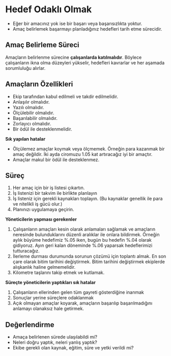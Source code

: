 # Hedef Odaklı Olmak

* Eğer bir amacınız yok ise bir başarı veya başarısızlıkta yoktur.
* Amaç belirlemek başarmayı planladığınız hedefleri tarih etme sürecidir.

## Amaç Belirleme Süreci

Amaçların belirlenme sürecine **çalışanlarda katılmalıdır**. Böylece çalışanların ikna olma düzeyleri yükselir, hedefleri kavrarlar ve her aşamada sorumluluğu alırlar.

## Amaçların Özellikleri

* Ekip tarafından kabul edilmeli ve takdir edilmelidir.
* Anlaşılır olmalıdır.
* Yazılı olmalıdır.
* Ölçülebilir olmalıdır.
* Başarılabilir olmalıdır.
* Zorlayıcı olmalıdır.
* Bir ödül ile desteklenmelidir.

**Sık yapılan hatalar**

* Ölçülemez amaçlar koymak veya ölçmemek. Örneğin para kazanmak bir amaç değildir. İki ayda ciromuzu 1.05 kat artıracağız iyi bir amaçtır.
* Amaçlar makul bir ödül ile desteklenmez.

## Süreç

1. Her amaç için bir iş listesi çıkartın.
2. İş listenizi bir takvim ile birlikte planlayın
3. İş listeniz için gerekli kaynakları toplayın. (Bu kaynaklar genellik ile para ve nitelikli iş gücü olur.)
4. Planınızı uygulamaya geçirin.

**Yöneticilerin yapması gerekenler**

1. Çalışanların amaçları kesin olarak anlamaları sağlamak ve amaçların neresinde bulunduklarını düzenli aralıklar ile onlara bildirmek. Örneğin aylık büyüme hedefimiz %.05 iken, bugün bu hedefin %.04 olarak gidiyoruz. Ayın geri kalan döneminde %.06 yaparsak hedeflerimizi tutturacağız.
2. İlerleme durması durumunda sorunun çözümü için toplantı almak. En son çare olarak bitim tarihini değiştirmek. Bitim tarihini değiştirmek ekiplerde alışkanlık haline gelmemelidir.
3. Kilometre taşlarını takip etmek ve kutlamak.

**Süreçte yöneticilerin yaptıkları sık hatalar**

1. Çalışanların ellerinden gelen tüm gayreti gösterdiğine inanmak
2. Sonuçlar yerine süreçlere odaklanmak
3. Açık olmayan amaçlar koyarak, amaçların başarılıp başarılmadığını anlamayı olanaksız hale getirmek.

## Değerlendirme

* Amaça belirlenen sürede ulaşılabildi mi?
* Neleri doğru yaptık, neleri yanlış yaptık?
* Ekibe gerekli olan kaynak, eğitim, süre ve yetki verildi mi?

